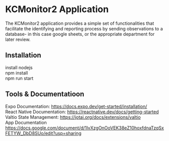 # KCMonitor2 Application
The KCMonitor2 application provides a simple set of functionalities that facilitate the identifying and reporting process by sending observations to a database- in this case google sheets, or the appropriate department for later review. 

## Installation
install nodejs  
npm install  
npm run start

## Tools & Documentatioon
Expo Documentation: https://docs.expo.dev/get-started/installation/  
React Native Documentation: https://reactnative.dev/docs/getting-started  
Valtio State Management: https://jotai.org/docs/extensions/valtio  
App Documentation https://docs.google.com/document/d/1IvXzgOnOoVEK38eZ10hoxfdnaTzqSxFETYW_DbD8SUo/edit?usp=sharing




